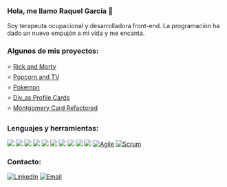 ### Hola, me llamo Raquel García 💙 
Soy terapeuta ocupacional y desarrolladora front-end. La programación ha dado un nuevo empujón a mi vida y me encanta. 

 ### Algunos de mis proyectos:
⭐️ <a href="https://github.com/RaquelGarciaCaja/Rick-and-Morty">Rick and Morty</a> <br/>
⭐️ <a href="https://github.com/RaquelGarciaCaja/Popcorn-and-TV">Popcorn and TV</a><br/>
⭐️ <a href="https://github.com/RaquelGarciaCaja/Pokemon-hazte-con-todos-">Pokemon</a><br/>
⭐️ <a href="https://github.com/RaquelGarciaCaja/Div_as-Profile-Cards">Div_as Profile Cards</a><br/>
⭐️ <a href="https://github.com/RaquelGarciaCaja/Montgomery-Card-Refactored">Montgomery Card Refactored</a>

### Lenguajes y herramientas:
<img src = "https://img.shields.io/badge/-HTML5-E34F26?style=flat&logo=html5&logoColor=white"> <img src = "https://img.shields.io/badge/-CSS3-1572B6?style=flat&logo=css3&logoColor=white">
<img src="https://img.shields.io/badge/-Bootstrap-563D7C?style=flat&logo=bootstrap&logoColor=white">
<img src="https://img.shields.io/badge/-JavaScript-eed718?style=flat&logo=javascript&logoColor=ffffff">
<img src="https://img.shields.io/badge/-Sass-cc6699?style=flat&logo=sass&logoColor=ffffff">
<img src="https://img.shields.io/badge/-React-000000?style=flat&logo=react&logoColor=00c8ff">
<img src="https://img.shields.io/badge/-Node.js-3C873A?style=flat&logo=Node.js&logoColor=white">
<img src="http://img.shields.io/badge/-Git-F1502F?style=flat&logo=git&logoColor=FFFFFF">
<img src="http://img.shields.io/badge/-Github-000000?style=flat&logo=github&logoColor=FFFFFF">
<img src="http://img.shields.io/badge/-VS%20Code-007ACC?style=flat&logo=visual%20studio%20code&logoColor=white">
[![Agile](https://img.shields.io/badge/Agile-blue?style=flat&logo=Agile&logoColor=white&link=https://github.com/Quananhle "Agile")](https://github.com/Quananhle) [![Scrum](https://img.shields.io/badge/Scrum-green?style=flat&logo=Scrum&logoColor=white&link=https://github.com/Quananhle "Scrum")](https://github.com/Quananhle) 



 ### Contacto: 
  
  <a href="https://www.linkedin.com/in/raquelgarciacaja/" target="_blank"><img alt="LinkedIn" src="https://img.shields.io/badge/-Linkedin-blue?logo=linkedin&logoColor=white"></a>
  <a href="mailto:raquelgc8@gmail.com" target="_blank"><img alt="Email" src="https://img.shields.io/badge/-Email-red?logo=gmail&logoColor=white"></a>

